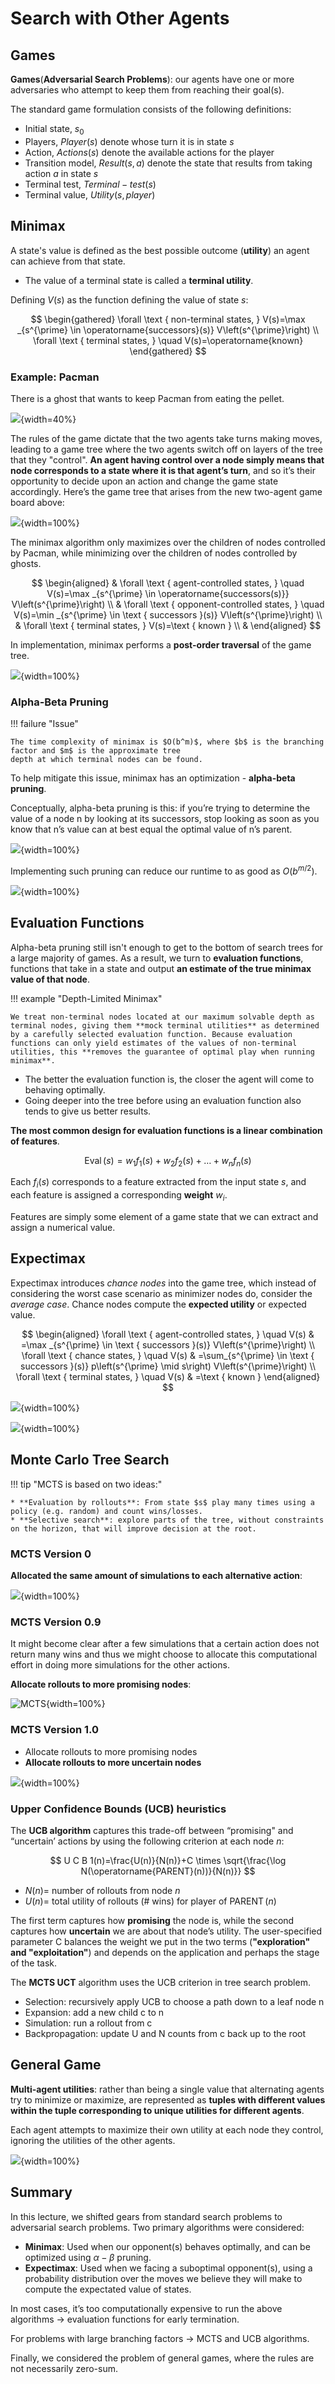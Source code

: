 # Search with Other Agents

## Games

**Games**(**Adversarial Search Problems**): our agents have one or more adversaries who attempt to keep them from reaching their goal(s).

The standard game formulation consists of the following definitions:

* Initial state, $s_0$
* Players, $Player(s)$ denote whose turn it is in state $s$
* Action, $Actions(s)$ denote the available actions for the player
* Transition model, $Result(s, a)$ denote the state that results from taking action $a$ in state $s$
* Terminal test, $Terminal - test(s)$
* Terminal value, $Utility(s, player)$

## Minimax

A state's value is defined as the best possible outcome (**utility**) an agent can achieve from that state.

* The value of a terminal state is called a **terminal utility**.

Defining $V(s)$ as the function defining the value of state $s$:

$$
\begin{gathered}
\forall \text { non-terminal states, } V(s)=\max _{s^{\prime} \in \operatorname{successors}(s)} V\left(s^{\prime}\right) \\
\forall \text { terminal states, } \quad V(s)=\operatorname{known}
\end{gathered}
$$

### Example: Pacman

There is a ghost that wants to keep Pacman from eating the pellet.

![](../img/pacman-graph.png){width=40%}

The rules of the game dictate that the two agents take turns making moves, leading to a game tree where the two agents switch off on layers of the tree that they "control". **An agent having control over a node simply means that node corresponds to a state where it is that agent’s turn**, and so it’s their opportunity to decide upon an action and change the game state accordingly. Here’s the game tree that arises from the new two-agent game board above:

![](../img/pacman-tree.png){width=100%}

The minimax algorithm only maximizes over the children of nodes controlled by Pacman, while minimizing over the children of nodes controlled by ghosts.

$$
\begin{aligned}
& \forall \text { agent-controlled states, } \quad V(s)=\max _{s^{\prime} \in \operatorname{successors(s)}} V\left(s^{\prime}\right) \\
& \forall \text { opponent-controlled states, } \quad V(s)=\min _{s^{\prime} \in \text { successors }(s)} V\left(s^{\prime}\right) \\
& \forall \text { terminal states, } V(s)=\text { known } \\
&
\end{aligned}
$$

In implementation, minimax performs a **post-order traversal** of the game tree.

![](../img/minimax-pseudocode.png){width=100%}

### Alpha-Beta Pruning

!!! failure "Issue"

    The time complexity of minimax is $O(b^m)$, where $b$ is the branching factor and $m$ is the approximate tree
    depth at which terminal nodes can be found.

To help mitigate this issue, minimax has an optimization - **alpha-beta pruning**.

Conceptually, alpha-beta pruning is this: if you’re trying to determine the value of a node n by looking at its successors, stop looking as soon as you know that n’s value can at best equal the optimal value of n’s parent.

![](../img/alpha-beta-pic.png){width=100%}

Implementing such pruning can reduce our runtime to as good as $O(b^{m/2})$.

![](../img/alpha-beta-pseudocode.png){width=100%}

## Evaluation Functions

Alpha-beta pruning still isn't enough to get to the bottom of search trees for a large majority of games. As a result,
we turn to **evaluation functions**, functions that take in a state and output **an estimate of the true minimax value of that node**.

!!! example "Depth-Limited Minimax"

    We treat non-terminal nodes located at our maximum solvable depth as terminal nodes, giving them **mock terminal utilities** as determined by a carefully selected evaluation function. Because evaluation functions can only yield estimates of the values of non-terminal utilities, this **removes the guarantee of optimal play when running minimax**.

* The better the evaluation function is, the closer the agent will come to behaving optimally.
* Going deeper into the tree before using an evaluation function also tends to give us better results.

**The most common design for evaluation functions is a linear combination of features**.

$$
\operatorname{Eval}(s)=w_1 f_1(s)+w_2 f_2(s)+\ldots+w_n f_n(s)
$$

Each $f_i(s)$ corresponds to a feature extracted from the input state $s$, and each feature is assigned a corresponding
**weight** $w_i$.

Features are simply some element of a game state that we can extract and assign a numerical value.

## Expectimax

Expectimax introduces *chance nodes* into the game tree, which instead of considering the worst case scenario
as minimizer nodes do, consider the *average case*. Chance nodes compute the **expected utility** or 
expected value.

$$
\begin{aligned}
\forall \text { agent-controlled states, } \quad V(s) & =\max _{s^{\prime} \in \text { successors }(s)} V\left(s^{\prime}\right) \\
\forall \text { chance states, } \quad V(s) & =\sum_{s^{\prime} \in \text { successors }(s)} p\left(s^{\prime} \mid s\right) V\left(s^{\prime}\right) \\
\forall \text { terminal states, } \quad V(s) & =\text { known }
\end{aligned}
$$

![](../img/expectimax-pseudo.png){width=100%}

![](../img//expectimax-tree.png){width=100%}

## Monte Carlo Tree Search

!!! tip "MCTS is based on two ideas:"

    * **Evaluation by rollouts**: From state $s$ play many times using a policy (e.g. random) and count wins/losses.
    * **Selective search**: explore parts of the tree, without constraints on the horizon, that will improve decision at the root.

### MCTS Version 0

**Allocated the same amount of simulations to each alternative action**:

![](../img/mcts-same-amount.png){width=100%}

### MCTS Version 0.9

It might become clear after a few simulations that a certain action does not return many wins and thus we might choose to allocate this computational effort in doing more simulations for the other actions. 

**Allocate rollouts to more promising nodes**:

![MCTS](../img/mcts-bias.png){width=100%}

### MCTS Version 1.0

* Allocate rollouts to more promising nodes
* **Allocate rollouts to more uncertain nodes**

![](../img/mcts-version-1.png){width=100%}

### Upper Confidence Bounds (UCB) heuristics

The **UCB algorithm** captures this trade-off between “promising" and “uncertain’ actions by using the following criterion at each node $n$:

$$
U C B 1(n)=\frac{U(n)}{N(n)}+C \times \sqrt{\frac{\log N(\operatorname{PARENT}(n))}{N(n)}}
$$

* $N(n)=$ number of rollouts from node $n$
* $U(n)=$ total utility of rollouts (\# wins) for player of $\operatorname{PARENT}(n)$

The first term captures how **promising** the node is, while the second captures how **uncertain** we are about that node’s utility. The user-specified parameter C balances the weight we put in the two terms (**"exploration" and "exploitation"**) and depends on the application and perhaps the stage of the task.

The **MCTS UCT** algorithm uses the UCB criterion in tree search problem.

* Selection: recursively apply UCB to choose a path down to a leaf node n
* Expansion: add a new child c to n
* Simulation: run a rollout from c
* Backpropagation: update U and N counts from c back up to the root

## General Game

**Multi-agent utilities**: rather than being a single value that alternating agents try to minimize or maximize, are represented as **tuples with different values within the tuple corresponding to unique utilities for different agents**.

Each agent attempts to maximize their own utility at each node they control, ignoring the utilities of the other agents.

![](../img/general-game-tree.png){width=100%}

## Summary

In this lecture, we shifted gears from standard search problems to adversarial search problems.
Two primary algorithms were considered:

* **Minimax**: Used when our opponent(s) behaves optimally, and can be optimized using $\alpha-\beta$ pruning.
* **Expectimax**: Used when we facing a suboptimal opponent(s), using a probability distribution over the moves we believe they will make to compute the expectated value of states.

In most cases, it’s too computationally expensive to run the above algorithms -> evaluation functions for early termination.

For problems with large branching factors -> MCTS and UCB algorithms.

Finally, we considered the problem of general games, where the rules are not necessarily zero-sum.
